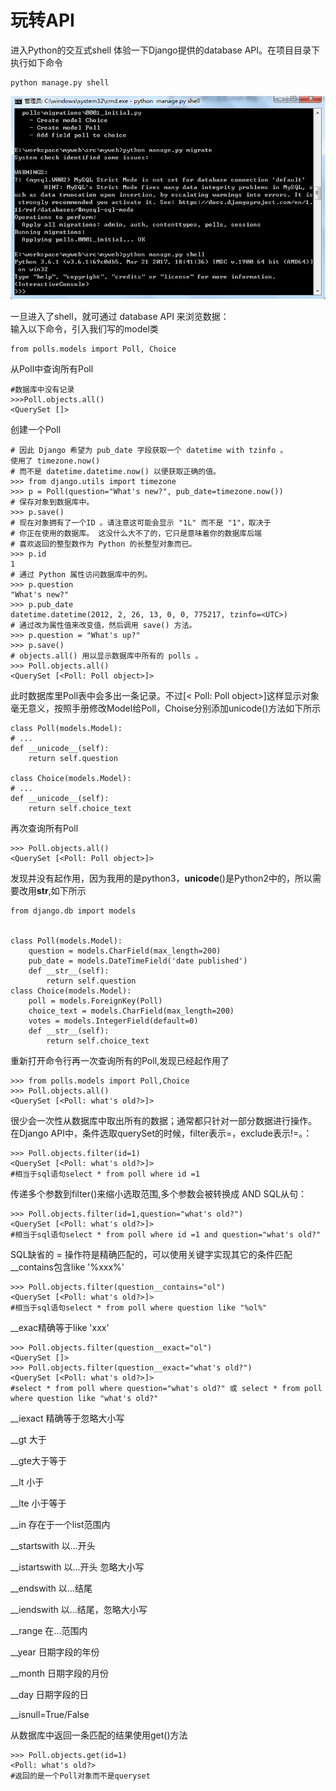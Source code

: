 # 玩转API

进入Python的交互式shell 体验一下Django提供的database API。在项目目录下执行如下命令

```
python manage.py shell
```

![](/assets/a1.png)

一旦进入了shell，就可通过 database API 来浏览数据：  
输入以下命令，引入我们写的model类

```
from polls.models import Poll, Choice
```

从Poll中查询所有Poll

```
#数据库中没有记录
>>>Poll.objects.all()
<QuerySet []>
```

创建一个Poll

```
# 因此 Django 希望为 pub_date 字段获取一个 datetime with tzinfo 。
使用了 timezone.now()
# 而不是 datetime.datetime.now() 以便获取正确的值。
>>> from django.utils import timezone
>>> p = Poll(question="What's new?", pub_date=timezone.now())
# 保存对象到数据库中。
>>> p.save()
# 现在对象拥有了一个ID 。请注意这可能会显示 "1L" 而不是 "1"，取决于
# 你正在使用的数据库。 这没什么大不了的，它只是意味着你的数据库后端
# 喜欢返回的整型数作为 Python 的长整型对象而已。
>>> p.id
1
# 通过 Python 属性访问数据库中的列。
>>> p.question
"What's new?"
>>> p.pub_date
datetime.datetime(2012, 2, 26, 13, 0, 0, 775217, tzinfo=<UTC>)
# 通过改为属性值来改变值，然后调用 save() 方法。
>>> p.question = "What's up?"
>>> p.save()
# objects.all() 用以显示数据库中所有的 polls 。
>>> Poll.objects.all()
<QuerySet [<Poll: Poll object>]>
```

此时数据库里Poll表中会多出一条记录。不过\[&lt; Poll: Poll object&gt;\]这样显示对象毫无意义，按照手册修改Model给Poll，Choise分别添加unicode\(\)方法如下所示

```
class Poll(models.Model):
# ...
def __unicode__(self):
    return self.question

class Choice(models.Model):
# ...
def __unicode__(self):
    return self.choice_text
```

再次查询所有Poll

```
>>> Poll.objects.all()
<QuerySet [<Poll: Poll object>]>
```

发现并没有起作用，因为我用的是python3，**unicode**\(\)是Python2中的，所以需要改用**str**,如下所示

```
from django.db import models


class Poll(models.Model):
    question = models.CharField(max_length=200)
    pub_date = models.DateTimeField('date published')
    def __str__(self):
        return self.question
class Choice(models.Model):
    poll = models.ForeignKey(Poll)
    choice_text = models.CharField(max_length=200)
    votes = models.IntegerField(default=0)
    def __str__(self):
        return self.choice_text
```

重新打开命令行再一次查询所有的Poll,发现已经起作用了

```
>>> from polls.models import Poll,Choice
>>> Poll.objects.all()
<QuerySet [<Poll: what's old?>]>
```

很少会一次性从数据库中取出所有的数据；通常都只针对一部分数据进行操作。 在Django API中，条件选取querySet的时候，filter表示=，exclude表示!=。：

```
>>> Poll.objects.filter(id=1)
<QuerySet [<Poll: what's old?>]>
#相当于sql语句select * from poll where id =1
```

传递多个参数到filter\(\)来缩小选取范围,多个参数会被转换成 AND SQL从句：

```
>>> Poll.objects.filter(id=1,question="what's old?")
<QuerySet [<Poll: what's old?>]>
#相当于sql语句select * from poll where id =1 and question="what's old?"
```

SQL缺省的 = 操作符是精确匹配的，可以使用关键字实现其它的条件匹配 \_\_contains包含like '%xxx%'

```
>>> Poll.objects.filter(question__contains="ol")
<QuerySet [<Poll: what's old?>]>
#相当于sql语句select * from poll where question like "%ol%"
```

\_\_exac精确等于like 'xxx'

```
>>> Poll.objects.filter(question__exact="ol")
<QuerySet []>
>>> Poll.objects.filter(question__exact="what's old?")
<QuerySet [<Poll: what's old?>]>
#select * from poll where question="what's old?" 或 select * from poll where question like "what's old?"
```

__iexact    精确等于忽略大小写

__gt 大于 

__gte大于等于
  
__lt    小于  

__lte    小于等于 
 
__in     存在于一个list范围内 
 
__startswith   以...开头  

__istartswith   以...开头 忽略大小写
  
__endswith     以...结尾  

__iendswith    以...结尾，忽略大小写
  
__range    在...范围内  

__year       日期字段的年份
  
__month    日期字段的月份 
 
__day        日期字段的日 
 
__isnull=True/False

从数据库中返回一条匹配的结果使用get()方法
```
>>> Poll.objects.get(id=1)
<Poll: what's old?>
#返回的是一个Poll对象而不是queryset
```

